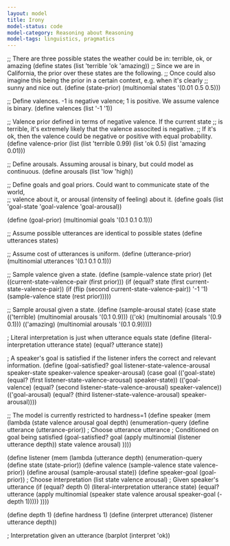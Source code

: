 ```yaml
---
layout: model
title: Irony
model-status: code
model-category: Reasoning about Reasoning
model-tags: linguistics, pragmatics
---
```

;; There are three possible states the weather could be in: terrible, ok, or amazing
(define states (list 'terrible 'ok 'amazing))
;; Since we are in California, the prior over these states are the following.
;; Once could also imagine this being the prior in a certain context, e.g. when it's clearly
;; sunny and nice out.
(define (state-prior) (multinomial states '(0.01 0.5 0.5)))

;; Define valences. -1 is negative valence; 1 is positive. We assume valence is binary.
(define valences (list '-1 '1))

;; Valence prior defined in terms of negative valence. If the current state
;; is terrible, it's extremely likely that the valence associted is negative.
;; If it's ok, then the valence could be negative or positive with equal probability.
(define valence-prior (list 
                       (list 'terrible 0.99)
                       (list 'ok 0.5) 
                       (list 'amazing 0.01)))
    
;; Define arousals. Assuming arousal is binary, but could model as continuous.
(define arousals (list 'low 'high))

;; Define goals and goal priors. Could want to communicate state of the world,    
;; valence about it, or arousal (intensity of feeling) about it.
(define goals (list 'goal-state 'goal-valence 'goal-arousal))
    
(define (goal-prior) (multinomial goals '(0.1 0.1 0.1)))
    
;; Assume possible utterances are identical to possible states
(define utterances states)
    
;; Assume cost of utterances is uniform.
(define (utterance-prior) 
     (multinomial utterances '(0.1 0.1 0.1)))
    
;; Sample valence given a state.
(define (sample-valence state prior)
    (let ((current-state-valence-pair (first prior)))
    (if (equal? state (first current-state-valence-pair))
        (if (flip (second current-state-valence-pair))
            '-1
            '1)
        (sample-valence state (rest prior)))))
    
;; Sample arousal given a state.
(define (sample-arousal state)
  (case state
        (('terrible) (multinomial arousals '(0.1 0.9)))
        (('ok) (multinomial arousals '(0.9 0.1)))
        (('amazing) (multinomial arousals '(0.1 0.9)))))
    
; Literal interpretation is just when utterance equals state
(define (literal-interpretation utterance state)
  (equal? utterance state))
    
; A speaker's goal is satisfied if the listener infers the correct and relevant information.
(define (goal-satisfied? goal listener-state-valence-arousal speaker-state speaker-valence speaker-arousal)
  (case goal
    (('goal-state) (equal? (first listener-state-valence-arousal) speaker-state))
        (('goal-valence) (equal? (second listener-state-valence-arousal) speaker-valence))
        (('goal-arousal) (equal? (third listener-state-valence-arousal) speaker-arousal))))
    
;; The model is currently restricted to hardness=1
(define speaker
  (mem (lambda (state valence arousal goal depth)
  (enumeration-query
   (define utterance (utterance-prior))
   ; Choose utterance
   utterance
   ; Conditioned on goal being satisfied
    (goal-satisfied? goal (apply multinomial (listener utterance depth)) state valence arousal)
   ))))
    
(define listener
  (mem (lambda (utterance depth)
  (enumeration-query
   (define state (state-prior))
   (define valence (sample-valence state valence-prior))
   (define arousal (sample-arousal state))
   (define speaker-goal (goal-prior))
   ; Choose interpretation
   (list state valence arousal)
   ; Given speaker's utterance
   (if (equal? depth 0)
        (literal-interpretation utterance state)
        (equal? utterance
               (apply multinomial (speaker state valence arousal speaker-goal (- depth 1)))))
    ))))
    
(define depth 1)
(define hardness 1)
(define (interpret utterance) 
  (listener utterance depth))
    
; Interpretation given an utterance
(barplot (interpret 'ok))
